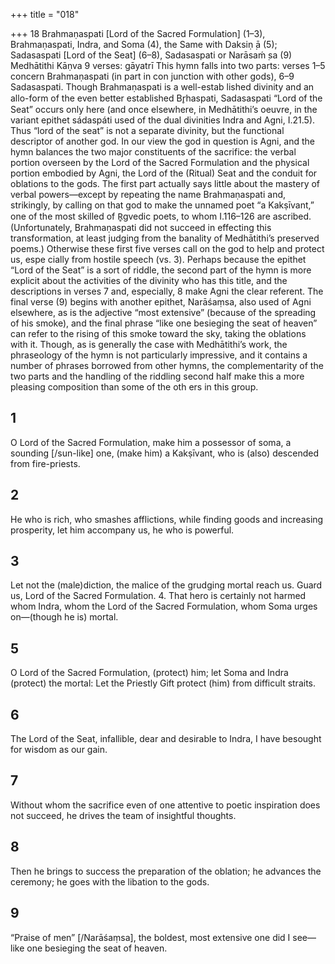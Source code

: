+++
title = "018"

+++
18 Brahmaṇaspati [Lord of the Sacred Formulation] (1–3),  Brahmaṇaspati, Indra, and Soma (4), the Same with Daksiṇ ̣ā (5);  Sadasaspati [Lord of the Seat] (6–8), Sadasaspati or Narāsaḿ ̣sa (9)
Medhātithi Kāṇva
9 verses: gāyatrī
This hymn falls into two parts: verses 1–5 concern Brahmaṇaspati (in part in con junction with other gods), 6–9 Sadasaspati. Though Brahmaṇaspati is a well-estab lished divinity and an allo-form of the even better established Br̥haspati, Sadasaspati  “Lord of the Seat” occurs only here (and once elsewhere, in Medhātithi’s oeuvre,  in the variant epithet sádaspáti used of the dual divinities Indra and Agni, I.21.5).  Thus “lord of the seat” is not a separate divinity, but the functional descriptor of  another god. In our view the god in question is Agni, and the hymn balances the  two major constituents of the sacrifice: the verbal portion overseen by the Lord of  the Sacred Formulation and the physical portion embodied by Agni, the Lord of  the (Ritual) Seat and the conduit for oblations to the gods.
The first part actually says little about the mastery of verbal powers—except by  repeating the name Brahmaṇaspati and, strikingly, by calling on that god to make  the unnamed poet “a Kakṣīvant,” one of the most skilled of R̥gvedic poets, to whom  I.116–126 are ascribed. (Unfortunately, Brahmaṇaspati did not succeed in effecting  this transformation, at least judging from the banality of Medhātithi’s preserved  poems.) Otherwise these first five verses call on the god to help and protect us, espe
cially from hostile speech (vs. 3). Perhaps because the epithet “Lord of the Seat” is  a sort of riddle, the second part of the hymn is more explicit about the activities of  the divinity who has this title, and the descriptions in verses 7 and, especially, 8 make  Agni the clear referent. The final verse (9) begins with another epithet, Narāśaṃsa,  also used of Agni elsewhere, as is the adjective “most extensive” (because of the  spreading of his smoke), and the final phrase “like one besieging the seat of heaven”  can refer to the rising of this smoke toward the sky, taking the oblations with it.
Though, as is generally the case with Medhātithi’s work, the phraseology of the  hymn is not particularly impressive, and it contains a number of phrases borrowed  from other hymns, the complementarity of the two parts and the handling of the  riddling second half make this a more pleasing composition than some of the oth
ers in this group.
## 1
O Lord of the Sacred Formulation, make him a possessor of soma, a  sounding [/sun-like] one,
(make him) a Kakṣīvant, who is (also) descended from fire-priests.
## 2
He who is rich, who smashes afflictions, while finding goods and  increasing prosperity,
let him accompany us, he who is powerful.
## 3
Let not the (male)diction, the malice of the grudging mortal reach us. Guard us, Lord of the Sacred Formulation. 4. That hero is certainly not harmed whom Indra, whom the Lord of the  Sacred Formulation,
whom Soma urges on—(though he is) mortal.
## 5
O Lord of the Sacred Formulation, (protect) him; let Soma and Indra  (protect) the mortal:
Let the Priestly Gift protect (him) from difficult straits.
## 6
The Lord of the Seat, infallible, dear and desirable to Indra,
I have besought for wisdom as our gain.
## 7
Without whom the sacrifice even of one attentive to poetic inspiration  does not succeed,
he drives the team of insightful thoughts.
## 8
Then he brings to success the preparation of the oblation; he advances  the ceremony;
he goes with the libation to the gods.
## 9
“Praise of men” [/Narāśaṃsa], the boldest, most extensive one did I see— like one besieging the seat of heaven.